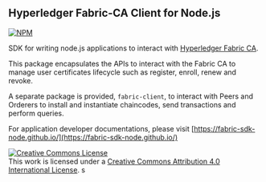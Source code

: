 ## Hyperledger Fabric-CA Client for Node.js

[![NPM](https://nodei.co/npm/fabric-ca-client.svg?downloads=true&downloadRank=true&stars=true)](https://nodei.co/npm/fabric-fabric-ca-client/)

SDK for writing node.js applications to interact with [Hyperledger Fabric CA](http://hyperledger-fabric-ca.readthedocs.io/en/latest/users-guide.html).

This package encapsulates the APIs to interact with the Fabric CA to manage user certificates lifecycle such as register, enroll, renew and revoke. 

A separate package is provided, `fabric-client`, to interact with Peers and Orderers to install and instantiate chaincodes, send transactions and perform queries.

For application developer documentations, please visit [https://fabric-sdk-node.github.io/](https://fabric-sdk-node.github.io/)

<a rel="license" href="http://creativecommons.org/licenses/by/4.0/"><img alt="Creative Commons License" style="border-width:0" src="https://i.creativecommons.org/l/by/4.0/88x31.png" /></a><br />This work is licensed under a <a rel="license" href="http://creativecommons.org/licenses/by/4.0/">Creative Commons Attribution 4.0 International License</a>.
s
